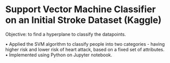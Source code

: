 # Support Vector Machine Classifier on an Initial Stroke Dataset (Kaggle)

Objective:  to find a hyperplane to classify the datapoints.

•	Applied the SVM algorithm to classify people into two categories - having higher risk and lower risk of heart attack, based on a fixed
set of attributes.
•	Implemented using Python on Jupyter notebook.
